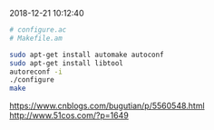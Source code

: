 2018-12-21 10:12:40


```sh
# configure.ac
# Makefile.am

sudo apt-get install automake autoconf
sudo apt-get install libtool
autoreconf -i
./configure
make
```

https://www.cnblogs.com/bugutian/p/5560548.html
http://www.51cos.com/?p=1649